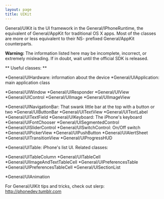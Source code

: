 ```yaml
---
layout: page
title: UIKit
---
```




General/UIKit is the UI framework in the General/IPhoneRuntime, the equivalent of General/AppKit for traditional OS X apps. Most of the classes are more or less equivalent to their NS- prefixed General/AppKit counterparts.

**Warning:** The information listed here may be incomplete, incorrect, or extremely misleading.  If in doubt, wait until the official SDK is released.

**
Useful classes:
**


*General/UIHardware: information about the device
*General/UIApplication: main application class

*General/UIWindow
*General/UIResponder
*General/UIView
*General/UIControl
*General/UIImage
*General/UIImageView

*General/UINavigationBar: That swank little bar at the top with a button or two
*General/UIButtonBar
*General/UITextView
*General/UITextLabel
*General/UITextField
*General/UIKeyboard: The iPhone's keyboard
*General/UIFontChooser
*General/UISegmentedControl
*General/UISliderControl
*General/UISwitchControl: On/Off switch
*General/UIPickerView
*General/UIPushButton
*General/UIAlertSheet
*General/UITransitionView
*General/UIProgressHUD

*General/UITable: iPhone's list UI. Related classes:


*General/UITableColumn
*General/UITableCell
*General/UIImageAndTextTableCell
*General/UIPreferencesTable
*General/UIPreferencesTableCell
*General/UISectionList


*General/UIAnimation


For General/UIKit tips and tricks, check out slerp: http://phonedev.tumblr.com
